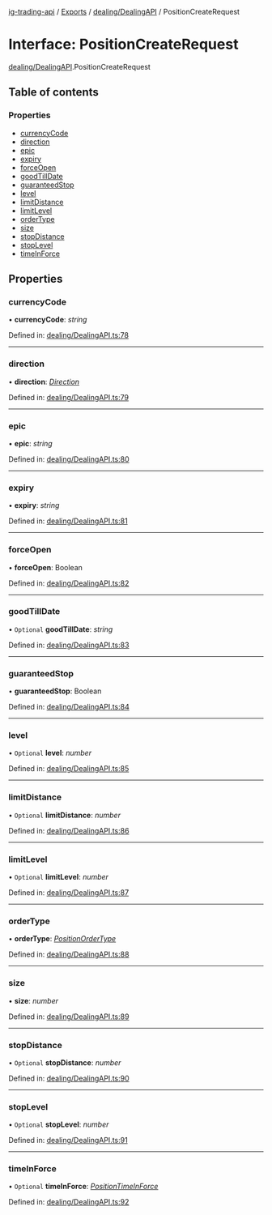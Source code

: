 [ig-trading-api](../README.md) / [Exports](../modules.md) / [dealing/DealingAPI](../modules/dealing_dealingapi.md) / PositionCreateRequest

# Interface: PositionCreateRequest

[dealing/DealingAPI](../modules/dealing_dealingapi.md).PositionCreateRequest

## Table of contents

### Properties

- [currencyCode](dealing_dealingapi.positioncreaterequest.md#currencycode)
- [direction](dealing_dealingapi.positioncreaterequest.md#direction)
- [epic](dealing_dealingapi.positioncreaterequest.md#epic)
- [expiry](dealing_dealingapi.positioncreaterequest.md#expiry)
- [forceOpen](dealing_dealingapi.positioncreaterequest.md#forceopen)
- [goodTillDate](dealing_dealingapi.positioncreaterequest.md#goodtilldate)
- [guaranteedStop](dealing_dealingapi.positioncreaterequest.md#guaranteedstop)
- [level](dealing_dealingapi.positioncreaterequest.md#level)
- [limitDistance](dealing_dealingapi.positioncreaterequest.md#limitdistance)
- [limitLevel](dealing_dealingapi.positioncreaterequest.md#limitlevel)
- [orderType](dealing_dealingapi.positioncreaterequest.md#ordertype)
- [size](dealing_dealingapi.positioncreaterequest.md#size)
- [stopDistance](dealing_dealingapi.positioncreaterequest.md#stopdistance)
- [stopLevel](dealing_dealingapi.positioncreaterequest.md#stoplevel)
- [timeInForce](dealing_dealingapi.positioncreaterequest.md#timeinforce)

## Properties

### currencyCode

• **currencyCode**: _string_

Defined in: [dealing/DealingAPI.ts:78](https://github.com/bennycode/ig-trading-api/blob/12afeb1/src/dealing/DealingAPI.ts#L78)

---

### direction

• **direction**: [_Direction_](../enums/dealing_dealingapi.direction.md)

Defined in: [dealing/DealingAPI.ts:79](https://github.com/bennycode/ig-trading-api/blob/12afeb1/src/dealing/DealingAPI.ts#L79)

---

### epic

• **epic**: _string_

Defined in: [dealing/DealingAPI.ts:80](https://github.com/bennycode/ig-trading-api/blob/12afeb1/src/dealing/DealingAPI.ts#L80)

---

### expiry

• **expiry**: _string_

Defined in: [dealing/DealingAPI.ts:81](https://github.com/bennycode/ig-trading-api/blob/12afeb1/src/dealing/DealingAPI.ts#L81)

---

### forceOpen

• **forceOpen**: Boolean

Defined in: [dealing/DealingAPI.ts:82](https://github.com/bennycode/ig-trading-api/blob/12afeb1/src/dealing/DealingAPI.ts#L82)

---

### goodTillDate

• `Optional` **goodTillDate**: _string_

Defined in: [dealing/DealingAPI.ts:83](https://github.com/bennycode/ig-trading-api/blob/12afeb1/src/dealing/DealingAPI.ts#L83)

---

### guaranteedStop

• **guaranteedStop**: Boolean

Defined in: [dealing/DealingAPI.ts:84](https://github.com/bennycode/ig-trading-api/blob/12afeb1/src/dealing/DealingAPI.ts#L84)

---

### level

• `Optional` **level**: _number_

Defined in: [dealing/DealingAPI.ts:85](https://github.com/bennycode/ig-trading-api/blob/12afeb1/src/dealing/DealingAPI.ts#L85)

---

### limitDistance

• `Optional` **limitDistance**: _number_

Defined in: [dealing/DealingAPI.ts:86](https://github.com/bennycode/ig-trading-api/blob/12afeb1/src/dealing/DealingAPI.ts#L86)

---

### limitLevel

• `Optional` **limitLevel**: _number_

Defined in: [dealing/DealingAPI.ts:87](https://github.com/bennycode/ig-trading-api/blob/12afeb1/src/dealing/DealingAPI.ts#L87)

---

### orderType

• **orderType**: [_PositionOrderType_](../enums/dealing_dealingapi.positionordertype.md)

Defined in: [dealing/DealingAPI.ts:88](https://github.com/bennycode/ig-trading-api/blob/12afeb1/src/dealing/DealingAPI.ts#L88)

---

### size

• **size**: _number_

Defined in: [dealing/DealingAPI.ts:89](https://github.com/bennycode/ig-trading-api/blob/12afeb1/src/dealing/DealingAPI.ts#L89)

---

### stopDistance

• `Optional` **stopDistance**: _number_

Defined in: [dealing/DealingAPI.ts:90](https://github.com/bennycode/ig-trading-api/blob/12afeb1/src/dealing/DealingAPI.ts#L90)

---

### stopLevel

• `Optional` **stopLevel**: _number_

Defined in: [dealing/DealingAPI.ts:91](https://github.com/bennycode/ig-trading-api/blob/12afeb1/src/dealing/DealingAPI.ts#L91)

---

### timeInForce

• `Optional` **timeInForce**: [_PositionTimeInForce_](../enums/dealing_dealingapi.positiontimeinforce.md)

Defined in: [dealing/DealingAPI.ts:92](https://github.com/bennycode/ig-trading-api/blob/12afeb1/src/dealing/DealingAPI.ts#L92)
